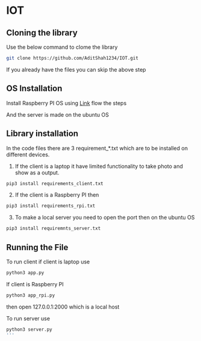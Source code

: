 # IOT
## Cloning the library  
Use the below command to clome the library 
```bash
git clone https://github.com/AditShah1234/IOT.git
```
If you already have the files you can skip the above step

## OS Installation

Install Raspberry PI OS using [Link](https://www.raspberrypi.com/software/) flow the steps

And the server is made on the ubuntu OS

## Library installation

In the code files there are 3 requirement_*.txt which are to be installed on different devices.

1) If the client is a laptop it have limited functionality to take photo and show as a output. 

```bash
pip3 install requirements_client.txt
```
2) If the client is a Raspberry PI then 

```bash
pip3 install requirements_rpi.txt
```
3) To make a local server you need to open the port then on the ubuntu OS

```bash
pip3 install requiremnts_server.txt
```
## Running the File

To run client if client is laptop use 
```bash
python3 app.py
```

If client is Raspberry PI
```bash
python3 app_rpi.py
```
then open 127.0.0.1:2000 which is a local host

To run server use 
```bash
python3 server.py
'''


